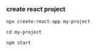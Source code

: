 ### create react project
```
npx create-react-app my-project
```
```
cd my-project
```
```
npm start
```